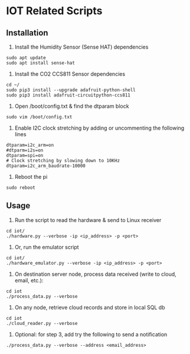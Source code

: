 # IOT Related Scripts

## Installation
1. Install the Humidity Sensor (Sense HAT) dependencies
```
sudo apt update
sudo apt install sense-hat
```

1. Install the CO2 CCS811 Sensor dependencies
```
cd ~/
sudo pip3 install --upgrade adafruit-python-shell
sudo pip3 install adafruit-circuitpython-ccs811
```

1. Open /boot/config.txt & find the dtparam block
```
sudo vim /boot/config.txt
```

1. Enable I2C clock stretching by adding or uncommenting the following lines
```
dtparam=i2c_arm=on
#dtparm=i2s=on
dtparam=spi=on
# Clock stretching by slowing down to 10KHz
dtparam=i2c_arm_baudrate-10000
```

1. Reboot the pi
```
sudo reboot
```

## Usage
1. Run the script to read the hardware & send to Linux receiver
```
cd iot/
./hardware.py --verbose -ip <ip_address> -p <port>
```

1. Or, run the emulator script
```
cd iot/
./hardware_emulator.py --verbose -ip <ip_address> -p <port>
```

1. On destination server node, process data received (write to cloud, email, etc.):
```
cd iot
./process_data.py --verbose
```

1. On any node, retrieve cloud records and store in local SQL db
```
cd iot
./cloud_reader.py --verbose
```

1. Optional: for step 3, add try the following to send a notification
```
./process_data.py --verbose --address <email_address>
```
